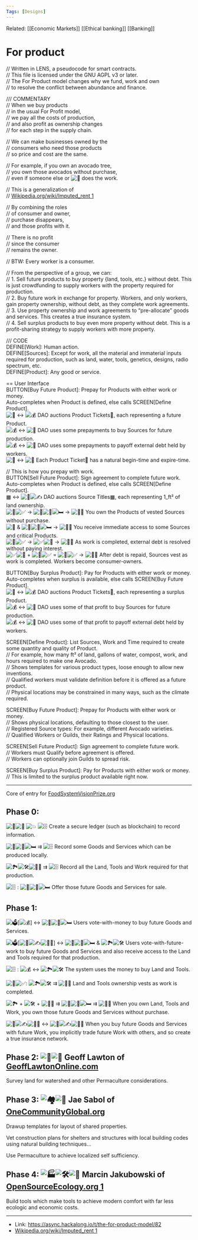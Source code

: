```yaml
---
Tags: [Designs]
---
```

Related: [[Economic Markets]] [[Ethical banking]] [[Banking]]
# For product
// Written in LENS, a pseudocode for smart contracts.  
// This file is licensed under the GNU AGPL v3 or later.  
// The For Product model changes why we fund, work and own  
// to resolve the conflict between abundance and finance.

/// COMMENTARY  
// When we buy products  
// in the usual For Profit model,  
// we pay all the costs of production,  
// and also profit as ownership changes  
// for each step in the supply chain.

// We can make businesses owned by the  
// consumers who need those products  
// so price and cost are the same.

// For example, if you own an avocado tree,  
// you own those avocados without purchase,  
// even if someone else or ![:robot:](https://async.hackalong.io/images/emoji/twitter/robot.png?v=9 ":robot:") does the work.

// This is a generalization of  
// [Wikipedia.org/wiki/Imputed_rent 1](http://Wikipedia.org/wiki/Imputed_rent)

// By combining the roles  
// of consumer and owner,  
// purchase disappears,  
// and those profits with it.

// There is no profit  
// since the consumer  
// remains the owner.

// BTW: Every worker is a consumer.

// From the perspective of a group, we can:  
// 1. Sell future products to buy property {land, tools, etc.} without debt. This is just crowdfunding to supply workers with the property required for production.  
// 2. Buy future work in exchange for property. Workers, and only workers, gain property ownership, without debt, as they complete work agreements.  
// 3. Use property ownership and work agreements to “pre-allocate” goods and services. This creates a true insurance system.  
// 4. Sell surplus products to buy even more property without debt. This is a profit-sharing strategy to supply workers with more property.

/// CODE  
DEFINE[Work]: Human action.  
DEFINE[Sources]: Except for work, all the material and immaterial inputs required for production, such as land, water, tools, genetics, designs, radio spectrum, etc.  
DEFINE[Product]: Any good or service.

== User Interface  
BUTTON[Buy Future Product]: Prepay for Products with either work or money.  
Auto-completes when Product is defined, else calls SCREEN[Define Product].  
![:ticket:](https://async.hackalong.io/images/emoji/twitter/ticket.png?v=9 ":ticket:") ↔ ![:moneybag:](https://async.hackalong.io/images/emoji/twitter/moneybag.png?v=9 ":moneybag:") DAO auctions Product Tickets​:ticket:, each representing a future Product.  
![:moneybag:](https://async.hackalong.io/images/emoji/twitter/moneybag.png?v=9 ":moneybag:") ↔ ![:house_with_garden:](https://async.hackalong.io/images/emoji/twitter/house_with_garden.png?v=9 ":house_with_garden:") DAO uses some prepayments to buy Sources for future production.  
![:moneybag:](https://async.hackalong.io/images/emoji/twitter/moneybag.png?v=9 ":moneybag:") ↔ ![:money_mouth_face:](https://async.hackalong.io/images/emoji/twitter/money_mouth_face.png?v=9 ":money_mouth_face:") DAO uses some prepayments to payoff external debt held by workers.  
![:avocado:](https://async.hackalong.io/images/emoji/twitter/avocado.png?v=9 ":avocado:") ↔ ![:ticket:](https://async.hackalong.io/images/emoji/twitter/ticket.png?v=9 ":ticket:") Each Product Ticket​:ticket: has a natural begin-time and expire-time.

// This is how you prepay with work.  
BUTTON[Sell Future Product]: Sign agreement to complete future work.  
Auto-completes when Product is defined, else calls SCREEN[Define Product].  
▦ ↔ ![:page_with_curl:](https://async.hackalong.io/images/emoji/twitter/page_with_curl.png?v=9 ":page_with_curl:")![:writing_hand:](https://async.hackalong.io/images/emoji/twitter/writing_hand.png?v=9 ":writing_hand:") DAO auctions Source Titles▦, each representing 1_ft² of land ownership.  
![:house_with_garden:](https://async.hackalong.io/images/emoji/twitter/house_with_garden.png?v=9 ":house_with_garden:")![:white_check_mark:](https://async.hackalong.io/images/emoji/twitter/white_check_mark.png?v=9 ":white_check_mark:") → ![:shower:](https://async.hackalong.io/images/emoji/twitter/shower.png?v=9 ":shower:")![:green_salad:](https://async.hackalong.io/images/emoji/twitter/green_salad.png?v=9 ":green_salad:")![:bed:](https://async.hackalong.io/images/emoji/twitter/bed.png?v=9 ":bed:") → ![:construction_worker_man:](https://async.hackalong.io/images/emoji/twitter/construction_worker_man.png?v=9 ":construction_worker_man:") You own the Products of vested Sources without purchase.  
![:house_with_garden:](https://async.hackalong.io/images/emoji/twitter/house_with_garden.png?v=9 ":house_with_garden:") & ![:shower:](https://async.hackalong.io/images/emoji/twitter/shower.png?v=9 ":shower:")![:green_salad:](https://async.hackalong.io/images/emoji/twitter/green_salad.png?v=9 ":green_salad:")![:bed:](https://async.hackalong.io/images/emoji/twitter/bed.png?v=9 ":bed:") → ![:construction_worker_man:](https://async.hackalong.io/images/emoji/twitter/construction_worker_man.png?v=9 ":construction_worker_man:") You receive immediate access to some Sources and critical Products.  
![:page_with_curl:](https://async.hackalong.io/images/emoji/twitter/page_with_curl.png?v=9 ":page_with_curl:")![:white_check_mark:](https://async.hackalong.io/images/emoji/twitter/white_check_mark.png?v=9 ":white_check_mark:") → ![:white_check_mark:](https://async.hackalong.io/images/emoji/twitter/white_check_mark.png?v=9 ":white_check_mark:")![:money_mouth_face:](https://async.hackalong.io/images/emoji/twitter/money_mouth_face.png?v=9 ":money_mouth_face:") → ![:construction_worker_man:](https://async.hackalong.io/images/emoji/twitter/construction_worker_man.png?v=9 ":construction_worker_man:") As work is completed, external debt is resolved without paying interest.  
![:white_check_mark:](https://async.hackalong.io/images/emoji/twitter/white_check_mark.png?v=9 ":white_check_mark:")![:money_mouth_face:](https://async.hackalong.io/images/emoji/twitter/money_mouth_face.png?v=9 ":money_mouth_face:") + ![:page_with_curl:](https://async.hackalong.io/images/emoji/twitter/page_with_curl.png?v=9 ":page_with_curl:")![:white_check_mark:](https://async.hackalong.io/images/emoji/twitter/white_check_mark.png?v=9 ":white_check_mark:") = ![:house_with_garden:](https://async.hackalong.io/images/emoji/twitter/house_with_garden.png?v=9 ":house_with_garden:")![:white_check_mark:](https://async.hackalong.io/images/emoji/twitter/white_check_mark.png?v=9 ":white_check_mark:") → ![:construction_worker_man:](https://async.hackalong.io/images/emoji/twitter/construction_worker_man.png?v=9 ":construction_worker_man:") After debt is repaid, Sources vest as work is completed. Workers become consumer-owners.

BUTTON[Buy Surplus Product]: Pay for Products with either work or money.  
Auto-completes when surplus is available, else calls SCREEN[Buy Future Product].  
![:ticket:](https://async.hackalong.io/images/emoji/twitter/ticket.png?v=9 ":ticket:") ↔ ![:moneybag:](https://async.hackalong.io/images/emoji/twitter/moneybag.png?v=9 ":moneybag:") DAO auctions Product Tickets​:ticket:, each representing a surplus Product.  
![:moneybag:](https://async.hackalong.io/images/emoji/twitter/moneybag.png?v=9 ":moneybag:") ↔ ![:house_with_garden:](https://async.hackalong.io/images/emoji/twitter/house_with_garden.png?v=9 ":house_with_garden:") DAO uses some of that profit to buy Sources for future production.  
![:moneybag:](https://async.hackalong.io/images/emoji/twitter/moneybag.png?v=9 ":moneybag:") ↔ ![:money_mouth_face:](https://async.hackalong.io/images/emoji/twitter/money_mouth_face.png?v=9 ":money_mouth_face:") DAO uses some of that profit to payoff external debt held by workers.

SCREEN[Define Product]: List Sources, Work and Time required to create some quantity and quality of Product.  
// For example, how many ft² of land, gallons of water, compost, work, and hours required to make one Avocado.  
// Shows templates for various product types, loose enough to allow new inventions.  
// Qualified workers must validate definition before it is offered as a future product.  
// Physical locations may be constrained in many ways, such as the climate required.

SCREEN[Buy Future Product]: Prepay for Products with either work or money.  
// Shows physical locations, defaulting to those closest to the user.  
// Registered Source types: For example, different Avocado varieties.  
// Qualified Workers or Guilds, their Ratings and Physical locations.

SCREEN[Sell Future Product]: Sign agreement to complete future work.  
// Workers must Qualify before agreement is offered.  
// Workers can optionally join Guilds to spread risk.

SCREEN[Buy Surplus Product]: Pay for Products with either work or money.  
// This is limited to the surplus product available right now.

-------
Core of entry for [FoodSystemVisionPrize.org](http://foodsystemvisionprize.org)

## Phase 0:

![:straight_ruler:](https://async.hackalong.io/images/emoji/twitter/straight_ruler.png?v=9 ":straight_ruler:")![:triangular_ruler:](https://async.hackalong.io/images/emoji/twitter/triangular_ruler.png?v=9 ":triangular_ruler:") ![:boom:](https://async.hackalong.io/images/emoji/twitter/boom.png?v=9 ":boom:") ![:file_cabinet:](https://async.hackalong.io/images/emoji/twitter/file_cabinet.png?v=9 ":file_cabinet:") Create a secure ledger (such as blockchain) to record information.

![:shower:](https://async.hackalong.io/images/emoji/twitter/shower.png?v=9 ":shower:")![:green_salad:](https://async.hackalong.io/images/emoji/twitter/green_salad.png?v=9 ":green_salad:")![:bed:](https://async.hackalong.io/images/emoji/twitter/bed.png?v=9 ":bed:") ⇉ ![:file_cabinet:](https://async.hackalong.io/images/emoji/twitter/file_cabinet.png?v=9 ":file_cabinet:") Record some Goods and Services which can be produced locally.

![:national_park:](https://async.hackalong.io/images/emoji/twitter/national_park.png?v=9 ":national_park:")![:hammer_and_wrench:](https://async.hackalong.io/images/emoji/twitter/hammer_and_wrench.png?v=9 ":hammer_and_wrench:")![:construction_worker_man:](https://async.hackalong.io/images/emoji/twitter/construction_worker_man.png?v=9 ":construction_worker_man:") ⇉ ![:file_cabinet:](https://async.hackalong.io/images/emoji/twitter/file_cabinet.png?v=9 ":file_cabinet:") Record all the Land, Tools and Work required for that production.

![:file_cabinet:](https://async.hackalong.io/images/emoji/twitter/file_cabinet.png?v=9 ":file_cabinet:") : ![:shower:](https://async.hackalong.io/images/emoji/twitter/shower.png?v=9 ":shower:")![:green_salad:](https://async.hackalong.io/images/emoji/twitter/green_salad.png?v=9 ":green_salad:")![:bed:](https://async.hackalong.io/images/emoji/twitter/bed.png?v=9 ":bed:") Offer those future Goods and Services for sale.

## Phase 1:

![:ballot_box:](https://async.hackalong.io/images/emoji/twitter/ballot_box.png?v=9 ":ballot_box:")[![:moneybag:](https://async.hackalong.io/images/emoji/twitter/moneybag.png?v=9 ":moneybag:")] ↔ ![:shower:](https://async.hackalong.io/images/emoji/twitter/shower.png?v=9 ":shower:")![:green_salad:](https://async.hackalong.io/images/emoji/twitter/green_salad.png?v=9 ":green_salad:")![:bed:](https://async.hackalong.io/images/emoji/twitter/bed.png?v=9 ":bed:") Users vote-with-money to buy future Goods and Services.

![:ballot_box:](https://async.hackalong.io/images/emoji/twitter/ballot_box.png?v=9 ":ballot_box:")[![:page_with_curl:](https://async.hackalong.io/images/emoji/twitter/page_with_curl.png?v=9 ":page_with_curl:")![:writing_hand:](https://async.hackalong.io/images/emoji/twitter/writing_hand.png?v=9 ":writing_hand:")![:construction_worker_man:](https://async.hackalong.io/images/emoji/twitter/construction_worker_man.png?v=9 ":construction_worker_man:")] ↔ ![:shower:](https://async.hackalong.io/images/emoji/twitter/shower.png?v=9 ":shower:")![:green_salad:](https://async.hackalong.io/images/emoji/twitter/green_salad.png?v=9 ":green_salad:")![:bed:](https://async.hackalong.io/images/emoji/twitter/bed.png?v=9 ":bed:") & ![:national_park:](https://async.hackalong.io/images/emoji/twitter/national_park.png?v=9 ":national_park:")![:hammer_and_wrench:](https://async.hackalong.io/images/emoji/twitter/hammer_and_wrench.png?v=9 ":hammer_and_wrench:") Users vote-with-future-work to buy future Goods and Services and also receive access to the Land and Tools required for that production.

![:file_cabinet:](https://async.hackalong.io/images/emoji/twitter/file_cabinet.png?v=9 ":file_cabinet:") : ![:moneybag:](https://async.hackalong.io/images/emoji/twitter/moneybag.png?v=9 ":moneybag:") ↔ ![:national_park:](https://async.hackalong.io/images/emoji/twitter/national_park.png?v=9 ":national_park:")![:hammer_and_wrench:](https://async.hackalong.io/images/emoji/twitter/hammer_and_wrench.png?v=9 ":hammer_and_wrench:") The system uses the money to buy Land and Tools.

![:page_with_curl:](https://async.hackalong.io/images/emoji/twitter/page_with_curl.png?v=9 ":page_with_curl:")![:white_check_mark:](https://async.hackalong.io/images/emoji/twitter/white_check_mark.png?v=9 ":white_check_mark:"): ![:national_park:](https://async.hackalong.io/images/emoji/twitter/national_park.png?v=9 ":national_park:")![:hammer_and_wrench:](https://async.hackalong.io/images/emoji/twitter/hammer_and_wrench.png?v=9 ":hammer_and_wrench:") ⇉ ![:construction_worker_man:](https://async.hackalong.io/images/emoji/twitter/construction_worker_man.png?v=9 ":construction_worker_man:") Land and Tools ownership vests as work is completed.

![:national_park:](https://async.hackalong.io/images/emoji/twitter/national_park.png?v=9 ":national_park:") + ![:hammer_and_wrench:](https://async.hackalong.io/images/emoji/twitter/hammer_and_wrench.png?v=9 ":hammer_and_wrench:") + ![:construction_worker_man:](https://async.hackalong.io/images/emoji/twitter/construction_worker_man.png?v=9 ":construction_worker_man:") ⇉ ![:shower:](https://async.hackalong.io/images/emoji/twitter/shower.png?v=9 ":shower:")![:green_salad:](https://async.hackalong.io/images/emoji/twitter/green_salad.png?v=9 ":green_salad:")![:bed:](https://async.hackalong.io/images/emoji/twitter/bed.png?v=9 ":bed:") ⇉ ![:construction_worker_man:](https://async.hackalong.io/images/emoji/twitter/construction_worker_man.png?v=9 ":construction_worker_man:") When you own Land, Tools and Work, you own those future Goods and Services without purchase.

![:page_with_curl:](https://async.hackalong.io/images/emoji/twitter/page_with_curl.png?v=9 ":page_with_curl:")![:writing_hand:](https://async.hackalong.io/images/emoji/twitter/writing_hand.png?v=9 ":writing_hand:")![:construction_worker_man:](https://async.hackalong.io/images/emoji/twitter/construction_worker_man.png?v=9 ":construction_worker_man:") ↔ ![:page_with_curl:](https://async.hackalong.io/images/emoji/twitter/page_with_curl.png?v=9 ":page_with_curl:")![:writing_hand:](https://async.hackalong.io/images/emoji/twitter/writing_hand.png?v=9 ":writing_hand:")![:construction_worker_man:](https://async.hackalong.io/images/emoji/twitter/construction_worker_man.png?v=9 ":construction_worker_man:") When you buy future Goods and Services with future Work, you implicitly trade future Work with others, and so create a true insurance network.

## Phase 2: ![:compass:](https://async.hackalong.io/images/emoji/twitter/compass.png?v=9 ":compass:")![:abacus:](https://async.hackalong.io/images/emoji/twitter/abacus.png?v=9 ":abacus:") Geoff Lawton of [GeoffLawtonOnline.com](http://geofflawtononline.com)

Survey land for watershed and other Permaculture considerations.

## Phase 3: ![:houses:](https://async.hackalong.io/images/emoji/twitter/houses.png?v=9 ":houses:")![:house_with_garden:](https://async.hackalong.io/images/emoji/twitter/house_with_garden.png?v=9 ":house_with_garden:") Jae Sabol of [OneCommunityGlobal.org](http://onecommunityglobal.org)

Drawup templates for layout of shared properties.

Vet construction plans for shelters and structures with local building codes using natural building techniques…

Use Permaculture to achieve localized self sufficiency.

## Phase 4: ![:factory:](https://async.hackalong.io/images/emoji/twitter/factory.png?v=9 ":factory:")![:hammer_and_wrench:](https://async.hackalong.io/images/emoji/twitter/hammer_and_wrench.png?v=9 ":hammer_and_wrench:")![:robot:](https://async.hackalong.io/images/emoji/twitter/robot.png?v=9 ":robot:") Marcin Jakubowski of [OpenSourceEcology.org 1](http://opensourceecology.org)

Build tools which make tools to achieve modern comfort with far less ecologic and economic costs.

-----




- Link: https://async.hackalong.io/t/the-for-product-model/82
- [Wikipedia.org/wiki/Imputed_rent 1](http://wikipedia.org/wiki/Imputed_rent)
